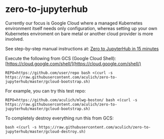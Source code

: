 # zero-to-jupyterhub

Currently our focus is Google Cloud where a managed Kubernetes
environment itself needs only configuration, whereas setting up your
own Kubernetes enviroment on bare metal or another cloud provider is
more involved.

See step-by-step manual instructions at: [Zero to JupyterHub in 15 minutes](https://paper.dropbox.com/doc/Zero-to-JupyterHub-in-15-minutes-mbwBn4mjyIuM5siYsFtay)

Execute the following from GCS (Google Cloud Shell): [https://cloud.google.com/shell/](https://cloud.google.com/shell/)

```
REPO=https://github.com/user/repo bash <(curl -s https://raw.githubusercontent.com/aculich/zero-to-jupyterhub/master/gcloud-bootstrap.sh)
```

For example, you can try this test repo:
```
REPO=https://github.com/aculich/mlwg-boston/ bash <(curl -s https://raw.githubusercontent.com/aculich/zero-to-jupyterhub/master/gcloud-bootstrap.sh)
```

To completely destroy everything run this from GCS:
```
bash <(curl -s https://raw.githubusercontent.com/aculich/zero-to-jupyterhub/master/gcloud-destroy.sh)
```
